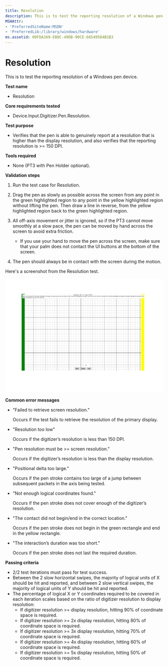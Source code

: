 ```yaml
---
title: Resolution
description: This is to test the reporting resolution of a Windows pen device.
MSHAttr:
- 'PreferredSiteName:MSDN'
- 'PreferredLib:/library/windows/hardware'
ms.assetid: 09FDA269-EB0C-49DB-90CE-665495D4B1B3
---
```


# Resolution


This is to test the reporting resolution of a Windows pen device.

**Test name**

-   Resolution

**Core requirements tested**

-   Device.Input.Digitizer.Pen.Resolution.

**Test purpose**

-   Verifies that the pen is able to genuinely report at a resolution that is higher than the display resolution, and also verifies that the reporting resolution is &gt;= 150 DPI.

**Tools required**

-   None (PT3 with Pen Holder optional).

**Validation steps**

1. Run the test case for Resolution.

2. Drag the pen as slowly as possible across the screen from any point in the green highlighted region to any point in the yellow highlighted region without lifting the pen. Then draw a line in reverse, from the yellow highlighted region back to the green highlighted region.

3. All off-axis movement or jitter is ignored, so if the PT3 cannot move smoothly at a slow pace, the pen can be moved by hand across the screen to avoid extra friction.

   -   If you use your hand to move the pen across the screen, make sure that your palm does not contact the UI buttons at the bottom of the screen.

4. The pen should always be in contact with the screen during the motion.

Here's a screenshot from the Resolution test.

![screenshot from the resolution test for a windows pen device.](../images/pen-test-resolution.png)

**Common error messages**

-   "Failed to retrieve screen resolution."

    Occurs if the test fails to retrieve the resolution of the primary display.
-   "Resolution too low"

    Occurs if the digitizer’s resolution is less than 150 DPI.
-   "Pen resolution must be &gt;= screen resolution."

    Occurs if the digitizer’s resolution is less than the display resolution.
-   "Positional delta too large."

    Occurs if the pen stroke contains too large of a jump between subsequent packets in the axis being tested.
-   "Not enough logical coordinates found."

    Occurs if the pen stroke does not cover enough of the digitizer’s resolution.
-   "The contact did not begin/end in the correct location."

    Occurs if the pen stroke does not begin in the green rectangle and end in the yellow rectangle.
-   "The interaction’s duration was too short."

    Occurs if the pen stroke does not last the required duration.

**Passing criteria**

-   2/2 test iterations must pass for test success.
-   Between the 2 slow horizontal swipes, the majority of logical units of X should be hit and reported, and between 2 slow vertical swipes, the majority of logical units of Y should be hit and reported.
-   The percentage of logical X or Y coordinates required to be covered in each iteration scales based on the ratio of digitizer resolution to display resolution:
    + If digitizer resolution &gt;= display resolution, hitting 90% of coordinate space is required.
    + If digitizer resolution &gt;= 2x display resolution, hitting 80% of coordinate space is required.
    + If digitizer resolution &gt;= 3x display resolution, hitting 70% of coordinate space is required.
    + If digitizer resolution &gt;= 4x display resolution, hitting 60% of coordinate space is required.
    + If digitizer resolution &gt;= 5x display resolution, hitting 50% of coordinate space is required.
